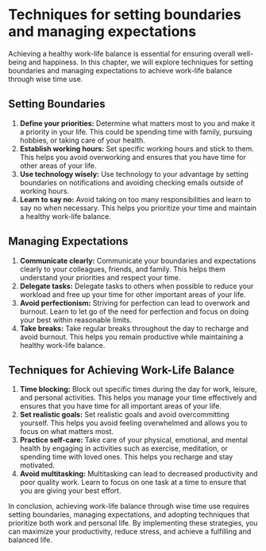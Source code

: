 # Techniques for setting boundaries and managing expectations

Achieving a healthy work-life balance is essential for ensuring overall well-being and happiness. In this chapter, we will explore techniques for setting boundaries and managing expectations to achieve work-life balance through wise time use.

Setting Boundaries
------------------

1. **Define your priorities:** Determine what matters most to you and make it a priority in your life. This could be spending time with family, pursuing hobbies, or taking care of your health.
2. **Establish working hours:** Set specific working hours and stick to them. This helps you avoid overworking and ensures that you have time for other areas of your life.
3. **Use technology wisely:** Use technology to your advantage by setting boundaries on notifications and avoiding checking emails outside of working hours.
4. **Learn to say no:** Avoid taking on too many responsibilities and learn to say no when necessary. This helps you prioritize your time and maintain a healthy work-life balance.

Managing Expectations
---------------------

1. **Communicate clearly:** Communicate your boundaries and expectations clearly to your colleagues, friends, and family. This helps them understand your priorities and respect your time.
2. **Delegate tasks:** Delegate tasks to others when possible to reduce your workload and free up your time for other important areas of your life.
3. **Avoid perfectionism:** Striving for perfection can lead to overwork and burnout. Learn to let go of the need for perfection and focus on doing your best within reasonable limits.
4. **Take breaks:** Take regular breaks throughout the day to recharge and avoid burnout. This helps you remain productive while maintaining a healthy work-life balance.

Techniques for Achieving Work-Life Balance
------------------------------------------

1. **Time blocking:** Block out specific times during the day for work, leisure, and personal activities. This helps you manage your time effectively and ensures that you have time for all important areas of your life.
2. **Set realistic goals:** Set realistic goals and avoid overcommitting yourself. This helps you avoid feeling overwhelmed and allows you to focus on what matters most.
3. **Practice self-care:** Take care of your physical, emotional, and mental health by engaging in activities such as exercise, meditation, or spending time with loved ones. This helps you recharge and stay motivated.
4. **Avoid multitasking:** Multitasking can lead to decreased productivity and poor quality work. Learn to focus on one task at a time to ensure that you are giving your best effort.

In conclusion, achieving work-life balance through wise time use requires setting boundaries, managing expectations, and adopting techniques that prioritize both work and personal life. By implementing these strategies, you can maximize your productivity, reduce stress, and achieve a fulfilling and balanced life.
